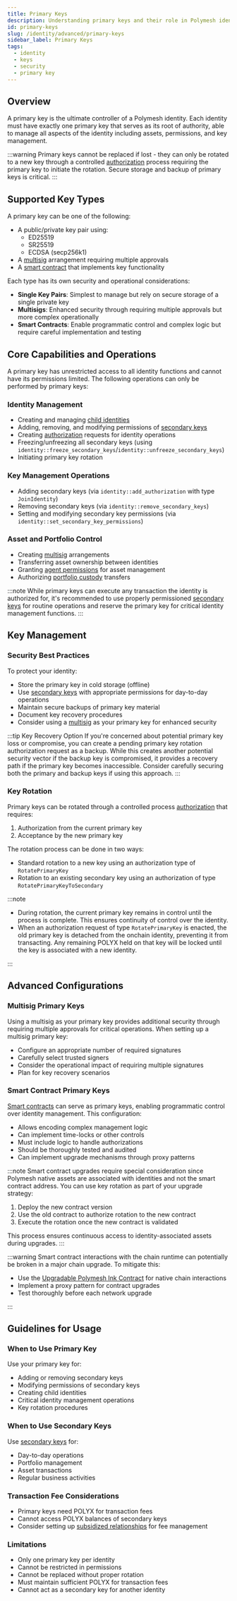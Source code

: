 ```yaml
---
title: Primary Keys
description: Understanding primary keys and their role in Polymesh identities
id: primary-keys
slug: /identity/advanced/primary-keys
sidebar_label: Primary Keys
tags:
  - identity
  - keys
  - security
  - primary key
---
```


## Overview

A primary key is the ultimate controller of a Polymesh identity. Each identity must have exactly one primary key that serves as its root of authority, able to manage all aspects of the identity including assets, permissions, and key management.

:::warning
Primary keys cannot be replaced if lost - they can only be rotated to a new key through a controlled [authorization](/authorizations) process requiring the primary key to initiate the rotation. Secure storage and backup of primary keys is critical.
:::

## Supported Key Types

A primary key can be one of the following:

- A public/private key pair using:
  - ED25519
  - SR25519
  - ECDSA (secp256k1)
- A [multisig](/identity/advanced/multisig) arrangement requiring multiple approvals
- A [smart contract](/development/smart-contracts) that implements key functionality

Each type has its own security and operational considerations:

- **Single Key Pairs**: Simplest to manage but rely on secure storage of a single private key
- **Multisigs**: Enhanced security through requiring multiple approvals but more complex operationally
- **Smart Contracts**: Enable programmatic control and complex logic but require careful implementation and testing

## Core Capabilities and Operations

A primary key has unrestricted access to all identity functions and cannot have its permissions limited. The following operations can only be performed by primary keys:

### Identity Management

- Creating and managing [child identities](/identity/advanced/child)
- Adding, removing, and modifying permissions of [secondary keys](/identity/advanced/secondary-keys)
- Creating [authorization](/authorizations) requests for identity operations
- Freezing/unfreezing all secondary keys (using `identity::freeze_secondary_keys`/`identity::unfreeze_secondary_keys`)
- Initiating primary key rotation

### Key Management Operations

- Adding secondary keys (via `identity::add_authorization` with type `JoinIdentity`)
- Removing secondary keys (via `identity::remove_secondary_keys`)
- Setting and modifying secondary key permissions (via `identity::set_secondary_key_permissions`)

### Asset and Portfolio Control

- Creating [multisig](/identity/advanced/multisig) arrangements
- Transferring asset ownership between identities
- Granting [agent permissions](/asset-agents) for asset management
- Authorizing [portfolio custody](/portfolios/custody) transfers

:::note
While primary keys can execute any transaction the identity is authorized for, it's recommended to use properly permissioned [secondary keys](/identity/advanced/secondary-keys) for routine operations and reserve the primary key for critical identity management functions.
:::

## Key Management

### Security Best Practices

To protect your identity:

- Store the primary key in cold storage (offline)
- Use [secondary keys](/identity/advanced/secondary-keys) with appropriate permissions for day-to-day operations
- Maintain secure backups of primary key material
- Document key recovery procedures
- Consider using a [multisig](/identity/advanced/multisig) as your primary key for enhanced security

:::tip Key Recovery Option
If you're concerned about potential primary key loss or compromise, you can create a pending primary key rotation authorization request as a backup. While this creates another potential security vector if the backup key is compromised, it provides a recovery path if the primary key becomes inaccessible. Consider carefully securing both the primary and backup keys if using this approach.
:::

### Key Rotation

Primary keys can be rotated through a controlled process [authorization](/authorizations) that requires:

1. Authorization from the current primary key
2. Acceptance by the new primary key

The rotation process can be done in two ways:

- Standard rotation to a new key using an authorization type of `RotatePrimaryKey`
- Rotation to an existing secondary key using an authorization of type `RotatePrimaryKeyToSecondary`

:::note

- During rotation, the current primary key remains in control until the process is complete. This ensures continuity of control over the identity.
- When an authorization request of type `RotatePrimaryKey` is enacted, the old primary key is detached from the onchain identity, preventing it from transacting. Any remaining POLYX held on that key will be locked until the key is associated with a new identity.

:::

## Advanced Configurations

### Multisig Primary Keys

Using a multisig as your primary key provides additional security through requiring multiple approvals for critical operations. When setting up a multisig primary key:

- Configure an appropriate number of required signatures
- Carefully select trusted signers
- Consider the operational impact of requiring multiple signatures
- Plan for key recovery scenarios

### Smart Contract Primary Keys

[Smart contracts](/development/smart-contracts) can serve as primary keys, enabling programmatic control over identity management. This configuration:

- Allows encoding complex management logic
- Can implement time-locks or other controls
- Must include logic to handle authorizations
- Should be thoroughly tested and audited
- Can implement upgrade mechanisms through proxy patterns

:::note
Smart contract upgrades require special consideration since Polymesh native assets are associated with identities and not the smart contract address. You can use key rotation as part of your upgrade strategy:

1. Deploy the new contract version
2. Use the old contract to authorize rotation to the new contract
3. Execute the rotation once the new contract is validated

This process ensures continuous access to identity-associated assets during upgrades.
:::

:::warning
Smart contract interactions with the chain runtime can potentially be broken in a major chain upgrade. To mitigate this:

- Use the [Upgradable Polymesh Ink Contract](/development/smart-contracts/#upgradable-polymesh-ink-contract) for native chain interactions
- Implement a proxy pattern for contract upgrades
- Test thoroughly before each network upgrade

:::

## Guidelines for Usage

### When to Use Primary Key

Use your primary key for:

- Adding or removing secondary keys
- Modifying permissions of secondary keys
- Creating child identities
- Critical identity management operations
- Key rotation procedures

### When to Use Secondary Keys

Use [secondary keys](/identity/advanced/secondary-keys) for:

- Day-to-day operations
- Portfolio management
- Asset transactions
- Regular business activities

### Transaction Fee Considerations

- Primary keys need POLYX for transaction fees
- Cannot access POLYX balances of secondary keys
- Consider setting up [subsidized relationships](/accounts/subsidized) for fee management

### Limitations

- Only one primary key per identity
- Cannot be restricted in permissions
- Cannot be replaced without proper rotation
- Must maintain sufficient POLYX for transaction fees
- Cannot act as a secondary key for another identity
